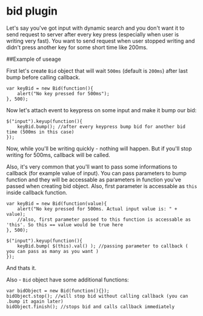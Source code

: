 # bid plugin
Let's say you've got input with dynamic search and you don't want it to send request to server after every key press (especially when user is writing very fast). You want to send request when user stopped writing and didn't press another key for some short time like 200ms.

##Example of useage

First let's create `Bid` object that will wait `500ms` (default is `200ms`) after last bump before calling callback.

    var keyBid = new Bid(function(){
        alert("No key pressed for 500ms");
    }, 500);
    
    
Now let's attach event to keypress on some input and make it bump our bid:

    $("input").keyup(function(){
        keyBid.bump(); //after every keypress bump bid for another bid time (500ms in this case)
    });
    
Now, while you'll be writing quickly - nothing will happen. But if you'll stop writing for 500ms, callback will be called.

Also, it's very common that you'll want to pass some informations to callback (for example value of input). You can pass parameters to bump function and they will be accessable as parameters in function you've passed when creating bid object. Also, first parameter is accessable as `this` inside callback function.

    var keyBid = new Bid(function(value){
        alert("No key pressed for 500ms. Actual input value is: " + value);
        //also, first parameter passed to this function is accessable as 'this'. So this == value would be true here
    }, 500);
    
    $("input").keyup(function(){
        keyBid.bump( $(this).val() ); //passing parameter to callback ( you can pass as many as you want )
    });
    
And thats it.

Also - `Bid` object have some additional functions:

    var bidObject = new Bid(function(){});
    bidObject.stop(); //will stop bid without calling callback (you can .bump it again later)
    bidObject.finish(); //stops bid and calls callback immediately


